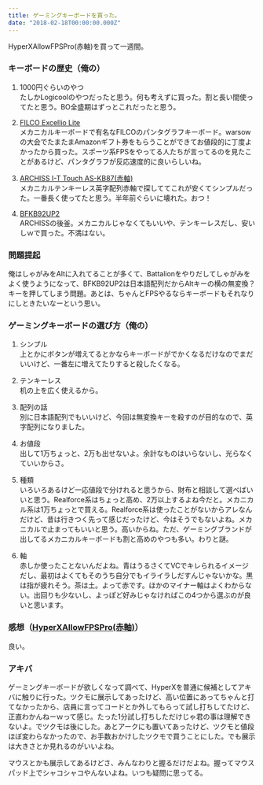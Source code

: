 ```yaml
---
title: ゲーミングキーボードを買った。
date: "2018-02-18T00:00:00.000Z"
---
```


HyperXAllowFPSPro(赤軸)を買って一週間。

### キーボードの歴史（俺の）

1. 1000円ぐらいのやつ  
たしかLogicoolのやつだったと思う。何も考えずに買った。割と長い間使ってたと思う。BO全盛期はずっとこれだったと思う。

2. [FILCO Excellio Lite](http://www.diatec.co.jp/products/det.php?prod_c=674)  
メカニカルキーボードで有名なFILCOのパンタグラフキーボード。warsowの大会でたまたまAmazonギフト券をもらうことができてお値段的に丁度よかったから買った。スポーツ系FPSをやってる人たちが言ってるのを見たことがあるけど、パンタグラフが反応速度的に良いらしいね。

3. [ARCHISS I-T Touch AS-KB87(赤軸)](http://www.archisite.co.jp/products/archiss/i-ttouch-keyboard/as_kb87/)  
メカニカルテンキーレス英字配列赤軸で探しててこれが安くてシンプルだった。一番長く使ってたと思う。半年前ぐらいに壊れた。おつ！

4. [BFKB92UP2](http://bit-trade-one.co.jp/product/bitferrous/bfkb92up2/)  
ARCHISSの後釜。メカニカルじゃなくてもいいや、テンキーレスだし、安いしｗで買った。不満はない。

### 問題提起

俺はしゃがみをAltに入れてることが多くて、Battalionをやりだしてしゃがみをよく使うようになって、BFKB92UP2は日本語配列だからAltキーの横の無変換？キーを押してしまう問題。あとは、ちゃんとFPSやるならキーボードもそれなりにしときたいなーという思い。

### ゲーミングキーボードの選び方（俺の）

1. シンプル  
上とかにボタンが増えてるとかならキーボードがでかくなるだけなのでまだいいけど、一番左に増えてたりすると殺したくなる。

2. テンキーレス  
机の上を広く使えるから。

3. 配列の話  
別に日本語配列でもいいけど、今回は無変換キーを殺すのが目的なので、英字配列になりました。

4. お値段  
出して1万ちょっと、2万も出せないよ。余計なものはいらないし、光らなくていいからさ。

5. 種類  
いろいろあるけど一応値段で分けれると思うから、財布と相談して選べばいいと思う。Realforce系はちょっと高め、2万以上するよね今だと。メカニカル系は1万ちょっとで買える。Realforce系は使ったことがないからアレなんだけど、昔は行きつく先って感じだったけど、今はそうでもないよね。メカニカルで止まってもいいと思う。高いからね。ただ、ゲーミングブランドが出してるメカニカルキーボードも割と高めのやつも多い。わりと謎。

6. 軸  
赤しか使ったことないんだよね。青はうるさくてVCでキレられるイメージだし、最初はよくてもそのうち自分でもイライラしだすんじゃないかな。黒は指が疲れそう。茶は土。よって赤です。ほかのマイナー軸はよくわからない。出回りも少ないし、よっぽど好みじゃなければこの4つから選ぶのが良いと思います。

### 感想（[HyperXAllowFPSPro(赤軸)](https://www.hyperxgaming.com/jp/keyboards/alloy-fps-mechanical-gaming-keyboard?partnum=HX-KB4RD1-US/R1)）

良い。

### アキバ

ゲーミングキーボードが欲しくなって調べて、HyperXを普通に候補としてアキバに触りに行った。ツクモに展示してあったけど、高い位置にあってちゃんと打てなかったから、店員に言ってコードとか外してもらって試し打ちしてたけど、正直わかんねーｗって感じ。たった1分試し打ちしただけじゃ君の事は理解できないよ。でツクモは後にした。あとアークにも置いてあったけど、ツクモと値段ほぼ変わらなかったので、お手数おかけしたツクモで買うことにした。でも展示は大きさとか見れるのがいいよね。

マウスとかも展示してあるけどさ、みんなわりと握るだけだよね。握ってマウスパッド上でシャコシャコやんないよね。いつも疑問に思ってる。